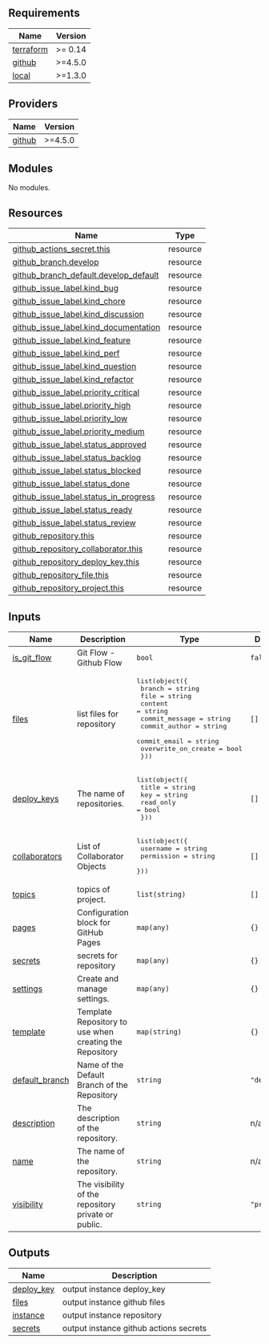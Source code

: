 <!-- BEGIN_TF_DOCS -->
## Requirements

| Name | Version |
|------|---------|
| <a name="requirement_terraform"></a> [terraform](#requirement\_terraform) | >= 0.14 |
| <a name="requirement_github"></a> [github](#requirement\_github) | >=4.5.0 |
| <a name="requirement_local"></a> [local](#requirement\_local) | >=1.3.0 |

## Providers

| Name | Version |
|------|---------|
| <a name="provider_github"></a> [github](#provider\_github) | >=4.5.0 |

## Modules

No modules.

## Resources

| Name | Type |
|------|------|
| [github_actions_secret.this](https://registry.terraform.io/providers/integrations/github/latest/docs/resources/actions_secret) | resource |
| [github_branch.develop](https://registry.terraform.io/providers/integrations/github/latest/docs/resources/branch) | resource |
| [github_branch_default.develop_default](https://registry.terraform.io/providers/integrations/github/latest/docs/resources/branch_default) | resource |
| [github_issue_label.kind_bug](https://registry.terraform.io/providers/integrations/github/latest/docs/resources/issue_label) | resource |
| [github_issue_label.kind_chore](https://registry.terraform.io/providers/integrations/github/latest/docs/resources/issue_label) | resource |
| [github_issue_label.kind_discussion](https://registry.terraform.io/providers/integrations/github/latest/docs/resources/issue_label) | resource |
| [github_issue_label.kind_documentation](https://registry.terraform.io/providers/integrations/github/latest/docs/resources/issue_label) | resource |
| [github_issue_label.kind_feature](https://registry.terraform.io/providers/integrations/github/latest/docs/resources/issue_label) | resource |
| [github_issue_label.kind_perf](https://registry.terraform.io/providers/integrations/github/latest/docs/resources/issue_label) | resource |
| [github_issue_label.kind_question](https://registry.terraform.io/providers/integrations/github/latest/docs/resources/issue_label) | resource |
| [github_issue_label.kind_refactor](https://registry.terraform.io/providers/integrations/github/latest/docs/resources/issue_label) | resource |
| [github_issue_label.priority_critical](https://registry.terraform.io/providers/integrations/github/latest/docs/resources/issue_label) | resource |
| [github_issue_label.priority_high](https://registry.terraform.io/providers/integrations/github/latest/docs/resources/issue_label) | resource |
| [github_issue_label.priority_low](https://registry.terraform.io/providers/integrations/github/latest/docs/resources/issue_label) | resource |
| [github_issue_label.priority_medium](https://registry.terraform.io/providers/integrations/github/latest/docs/resources/issue_label) | resource |
| [github_issue_label.status_approved](https://registry.terraform.io/providers/integrations/github/latest/docs/resources/issue_label) | resource |
| [github_issue_label.status_backlog](https://registry.terraform.io/providers/integrations/github/latest/docs/resources/issue_label) | resource |
| [github_issue_label.status_blocked](https://registry.terraform.io/providers/integrations/github/latest/docs/resources/issue_label) | resource |
| [github_issue_label.status_done](https://registry.terraform.io/providers/integrations/github/latest/docs/resources/issue_label) | resource |
| [github_issue_label.status_in_progress](https://registry.terraform.io/providers/integrations/github/latest/docs/resources/issue_label) | resource |
| [github_issue_label.status_ready](https://registry.terraform.io/providers/integrations/github/latest/docs/resources/issue_label) | resource |
| [github_issue_label.status_review](https://registry.terraform.io/providers/integrations/github/latest/docs/resources/issue_label) | resource |
| [github_repository.this](https://registry.terraform.io/providers/integrations/github/latest/docs/resources/repository) | resource |
| [github_repository_collaborator.this](https://registry.terraform.io/providers/integrations/github/latest/docs/resources/repository_collaborator) | resource |
| [github_repository_deploy_key.this](https://registry.terraform.io/providers/integrations/github/latest/docs/resources/repository_deploy_key) | resource |
| [github_repository_file.this](https://registry.terraform.io/providers/integrations/github/latest/docs/resources/repository_file) | resource |
| [github_repository_project.this](https://registry.terraform.io/providers/integrations/github/latest/docs/resources/repository_project) | resource |

## Inputs

| Name | Description | Type | Default | Required |
|------|-------------|------|---------|:--------:|
| <a name="input_is_git_flow"></a> [is\_git\_flow](#input\_is\_git\_flow) | Git Flow - Github Flow | `bool` | `false` | no |
| <a name="input_files"></a> [files](#input\_files) | list files for repository | <pre>list(object({<br>    branch              = string<br>    file                = string<br>    content             = string<br>    commit_message      = string<br>    commit_author       = string<br>    commit_email        = string<br>    overwrite_on_create = bool<br>  }))</pre> | `[]` | no |
| <a name="input_deploy_keys"></a> [deploy\_keys](#input\_deploy\_keys) | The name of repositories. | <pre>list(object({<br>    title     = string<br>    key       = string<br>    read_only = bool<br>  }))</pre> | `[]` | no |
| <a name="input_collaborators"></a> [collaborators](#input\_collaborators) | List of Collaborator Objects | <pre>list(object({<br>    username   = string<br>    permission = string<br>  }))</pre> | `[]` | no |
| <a name="input_topics"></a> [topics](#input\_topics) | topics of project. | `list(string)` | `[]` | no |
| <a name="input_pages"></a> [pages](#input\_pages) | Configuration block for GitHub Pages | `map(any)` | `{}` | no |
| <a name="input_secrets"></a> [secrets](#input\_secrets) | secrets for repository | `map(any)` | `{}` | no |
| <a name="input_settings"></a> [settings](#input\_settings) | Create and manage settings. | `map(any)` | `{}` | no |
| <a name="input_template"></a> [template](#input\_template) | Template Repository to use when creating the Repository | `map(string)` | `{}` | no |
| <a name="input_default_branch"></a> [default\_branch](#input\_default\_branch) | Name of the Default Branch of the Repository | `string` | `"develop"` | no |
| <a name="input_description"></a> [description](#input\_description) | The description of the repository. | `string` | n/a | yes |
| <a name="input_name"></a> [name](#input\_name) | The name of the repository. | `string` | n/a | yes |
| <a name="input_visibility"></a> [visibility](#input\_visibility) | The visibility of the repository private or public. | `string` | `"private"` | no |

## Outputs

| Name | Description |
|------|-------------|
| <a name="output_deploy_key"></a> [deploy\_key](#output\_deploy\_key) | output instance deploy\_key |
| <a name="output_files"></a> [files](#output\_files) | output instance github files |
| <a name="output_instance"></a> [instance](#output\_instance) | output instance repository |
| <a name="output_secrets"></a> [secrets](#output\_secrets) | output instance github actions secrets |
<!-- END_TF_DOCS -->